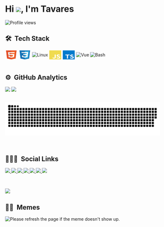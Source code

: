 

<h1 align="left">Hi <img src="https://raw.githubusercontent.com/kaueMarques/kaueMarques/master/hi.gif" width="30px">, I'm Tavares</h1>



<p align="left"> <img src="https://komarev.com/ghpvc/?username=eutavares&color=yellow" alt="Profile views" /> </p>


## 🛠 &nbsp;Tech Stack
<div style="display: inline_block">
  <img align="center" alt="HTML" height="30" width="40" src="https://raw.githubusercontent.com/devicons/devicon/master/icons/html5/html5-original.svg">
  <img align="center" alt="CSS" height="30" width="40" src="https://raw.githubusercontent.com/devicons/devicon/master/icons/css3/css3-original.svg">
  <img align="center" alt="Linux" height="30" width="40" src="https://cdn.jsdelivr.net/gh/devicons/devicon/icons/linux/linux-original.svg" />
  <img align="center" alt="Js" height="30" width="40" src="https://raw.githubusercontent.com/devicons/devicon/master/icons/javascript/javascript-plain.svg">
  <img align="center" alt="Ts" height="30" width="40" src="https://raw.githubusercontent.com/devicons/devicon/master/icons/typescript/typescript-plain.svg">
  <img align="center" alt="Vue" height="30" width="40" src="https://cdn.jsdelivr.net/gh/devicons/devicon/icons/vuejs/vuejs-original.svg" />
  <img align="center" alt="Bash" height="30" width="40" src="https://cdn.jsdelivr.net/gh/devicons/devicon/icons/bash/bash-original.svg" />
</div>

<!--
<img align="right" alt="Rafa-pic" height="150" style="border-radius:50px;" src="https://media.discordapp.net/attachments/639956127056134178/890373478988013628/Publicacoes_Instagram_1_1.png?width=676&height=676">
-->
<br>

## ⚙️ &nbsp;GitHub Analytics

<div align="left">
  <img height="180em" src="https://github-readme-stats.vercel.app/api?username=eutavares&show_icons=true&theme=dracula&include_all_commits=true&count_private=true"/>
  <img height="180em" src="https://github-readme-stats.vercel.app/api/top-langs/?username=eutavares&layout=compact&langs_count=7&theme=dracula"/>
  <br><br>
  
  ![Snake animation](https://github.com/eutavares/eutavares/blob/output/github-contribution-grid-snake.svg)
  
</div>



<br>

## 👨🏽‍🦲 &nbsp;Social Links
<div> 
   <a href="https://www.instagram.com/_eutavares_/" target="_blank">
     <img src="https://img.shields.io/badge/-Instagram-%23E4405F?style=for-the-badge&logo=instagram&logoColor=white" >
    </a>
   <a href="https://discord.gg/BR5ybvDFSr" target="_blank">
    <img src="https://img.shields.io/badge/Discord-7289DA?style=for-the-badge&logo=discord&logoColor=white" >
   </a> 
   <a href = "mailto:migueltavares4540@gmail.com">
    <img src="https://img.shields.io/badge/-Gmail-%23333?style=for-the-badge&logo=gmail&logoColor=white" >
    </a>
   <a href="https://www.linkedin.com/in/eutavares/" target="_blank">
    <img src="https://img.shields.io/badge/-LinkedIn-%230077B5?style=for-the-badge&logo=linkedin&logoColor=white" >
   </a> 
   <a href="https://codepen.io/eutavares" target="_blank">
    <img src="https://img.shields.io/badge/Codepen-000000?style=for-the-badge&logo=codepen&logoColor=white">
   </a> 
   <a href="https://twitter.com/L33NH0M99" target="_blank">
    <img src="https://img.shields.io/badge/Twitter-1DA1F2?style=for-the-badge&logo=twitter&logoColor=white">
   </a> 
  <a href="https://dev.to/eutavares" target="_blank">
    <img src="https://img.shields.io/badge/dev.to-0A0A0A?style=for-the-badge&logo=devdotto&logoColor=white">
   </a> 
  
   <br><br>
   <img width="500em" src="https://github-readme-twitter-gazf.vercel.app/api?id=L33NH0M99&layout=wide&show_reply=off&show_retweet=off" />
</div>

## 🤌🏽 &nbsp;Memes
<img src='https://random-memer.herokuapp.com/' title="Meme" alt="Please refresh the page if the meme doesn't show up.">







<!--
**EuTavares/EuTavares** is a ✨ _special_ ✨ repository because its `README.md` (this file) appears on your GitHub profile.

Here are some ideas to get you started:

- 🔭 I’m currently working on ...
- 🌱 I’m currently learning ...
- 👯 I’m looking to collaborate on ...
- 🤔 I’m looking for help with ...
- 💬 Ask me about ...
- 📫 How to reach me: ...
- 😄 Pronouns: ...
- ⚡ Fun fact: ...
-->
